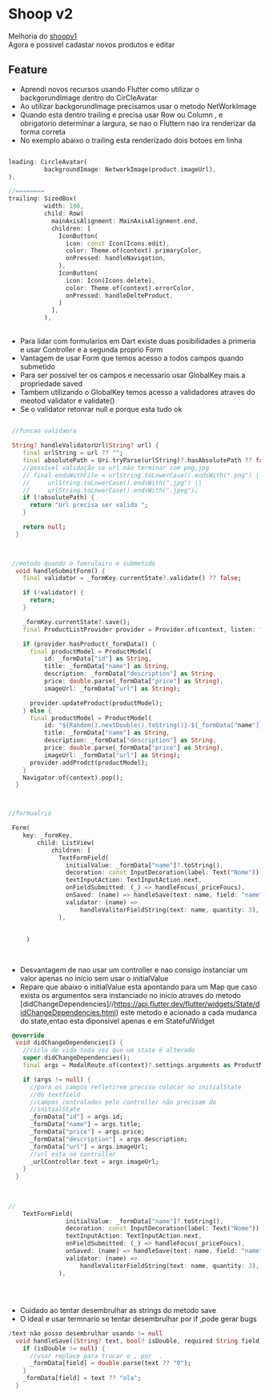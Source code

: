 # Shoop v2
Melhoria do [shoopv1](https://github.com/kenjimaeda54/shop-flutter-v1/blob/develop/README.md) </br>
Agora e possivel cadastar novos produtos e editar

## Feature
- Aprendi novos recursos usando Flutter como utilizar o backgorundImage dentro do CirCleAvatar
- Ao utilizar backgorundImage precisamos usar o metodo NetWorkImage
- Quando esta dentro  trailing e precisa usar   Row ou Column , e obrigatorio determinar a largura, se nao o Fluttern nao ira renderizar da forma correta
- No exemplo abaixo o trailing esta renderizado dois botoes em linha

```dart

leading: CircleAvatar(
          backgroundImage: NetworkImage(product.imageUrl),
),

//========
trailing: SizedBox(
          width: 100,
          child: Row(
            mainAxisAlignment: MainAxisAlignment.end,
            children: [
              IconButton(
                icon: const Icon(Icons.edit),
                color: Theme.of(context).primaryColor,
                onPressed: handleNavigation,
              ),
              IconButton(
                icon: Icon(Icons.delete),
                color: Theme.of(context).errorColor,
                onPressed: handleDelteProduct,
              )
            ],
          ),


```

##
- Para lidar com formularios em Dart existe duas posibilidades a primeria e usar Controller e a segunda proprio Form
- Vantagem de usar Form que temos acesso a todos campos quando submetido
- Para ser possivel ter os campos e necessario usar   GlobalKey mais a propriedade saved 
- Tambem utilizando o GlobalKey temos acesso a validadores atraves do meotod validator e validate()
- Se o validator retonrar null e porque esta tudo ok

```dart

 //funcao validaora
 
 String? handleValidatorUrl(String? url) {
    final urlString = url ?? "";
    final absolutePath = Uri.tryParse(urlString)?.hasAbsolutePath ?? false;
    //possível validação se url não terminar com png,jpg
    // final endsWithFile = urlString.toLowerCase().endsWith(".png") ||
    //     urlString.toLowerCase().endsWith(".jpg") ||
    //     urlString.toLowerCase().endsWith(".jpeg");
    if (!absolutePath) {
      return "Url precisa ser valida ";
    }

    return null;
  }

 

 //metodo quando o fomrulairo e submetido
  void handleSubmitForm() {
    final validator = _formKey.currentState?.validate() ?? false;

    if (!validator) {
      return;
    }

    _formKey.currentState?.save(); 
    final ProductListProvider provider = Provider.of(context, listen: false);

    if (provider.hasProduct(_formData)) {
      final productModel = ProductModel(
          id: _formData["id"] as String,
          title: _formData["name"] as String,
          description: _formData["description"] as String,
          price: double.parse(_formData["price"] as String),
          imageUrl: _formData["url"] as String);

      provider.updateProduct(productModel);
    } else {
      final productModel = ProductModel(
          id: "${Random().nextDouble().toString()}-${_formData["name"]}-${_formData["url"]}",
          title: _formData["name"] as String,
          description: _formData["description"] as String,
          price: double.parse(_formData["price"] as String),
          imageUrl: _formData["url"] as String);
      provider.addProdct(productModel);
    }
    Navigator.of(context).pop();
  }



//formualrio

 Form(
    key: _formKey,
        child: ListView(
            children: [
              TextFormField(
                initialValue: _formData["name"]?.toString(),
                decoration: const InputDecoration(label: Text("Nome")),
                textInputAction: TextInputAction.next,
                onFieldSubmitted: (_) => handleFocus(_priceFoucs),
                onSaved: (name) => handleSave(text: name, field: "name"),
                validator: (name) =>
                    handleValitorFieldString(text: name, quantity: 3),
              ),
              
              
     )



```

##
- Desvantagem de nao usar um controller e nao consigo instanciar um valor apenas no inicio sem usar o initialValue
- Repare que abaixo o initialValue esta apontando para um Map que caso exista os argumentos sera instanciado no inicio atraves do metodo [didChangeDependencies]//https://api.flutter.dev/flutter/widgets/State/didChangeDependencies.html) este metodo e acionado a cada mudanca do state,entao esta diponsivel apenas e em StatefulWidget


```dart
 @override
  void didChangeDependencies() {
    //ciclo de vida toda vez que um state é alterado
    super.didChangeDependencies();
    final args = ModalRoute.of(context)?.settings.arguments as ProductModel?;

    if (args != null) {
      //para os campos refletirem precisa colocar no initialState
      //do textfield
      //campos controlados pelo controller não precisam do
      //initialState
      _formData["id"] = args.id;
      _formData["name"] = args.title;
      _formData["price"] = args.price;
      _formData["description"] = args.description;
      _formData["url"] = args.imageUrl;
      //url esta no controller
      _urlController.text = args.imageUrl;
    }
  }
  
  
  
//
    TextFormField(
                initialValue: _formData["name"]?.toString(),
                decoration: const InputDecoration(label: Text("Nome")),
                textInputAction: TextInputAction.next,
                onFieldSubmitted: (_) => handleFocus(_priceFoucs),
                onSaved: (name) => handleSave(text: name, field: "name"),
                validator: (name) =>
                    handleValitorFieldString(text: name, quantity: 3),
              ),




```
##
- Cuidado ao tentar desembrulhar as strings do metodo save
- O ideal e usar termnario se tentar desembrulhar por if ,pode gerar bugs




```dart
/text não posso desembrulhar usando != null
  void handleSave({String? text, bool? isDouble, required String field}) {
    if (isDouble != null) {
      //usar replace para trocar o , por  .
      _formData[field] = double.parse(text ?? "0");
    }
    _formData[field] = text ?? "ola";
  }




```






